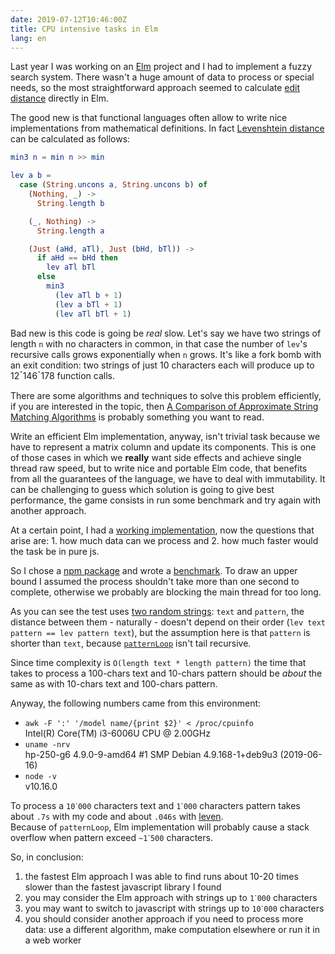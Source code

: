 ```yaml
---
date: 2019-07-12T10:46:00Z
title: CPU intensive tasks in Elm
lang: en
---
```

Last year I was working on an [Elm](https://elm-lang.org) project and I had to implement a fuzzy search system. There wasn't a huge amount of data to process or special needs, so the most straightforward approach seemed to calculate [edit distance](https://en.wikipedia.org/wiki/Edit_distance) directly in Elm.

The good new is that functional languages often allow to write nice implementations from mathematical definitions.
In fact [Levenshtein distance](https://en.wikipedia.org/wiki/Levenshtein_distance#Definition) can be calculated as follows:

```elm
min3 n = min n >> min

lev a b =
  case (String.uncons a, String.uncons b) of
    (Nothing, _) ->
      String.length b

    (_, Nothing) ->
      String.length a

    (Just (aHd, aTl), Just (bHd, bTl)) ->
      if aHd == bHd then
        lev aTl bTl
      else
        min3
          (lev aTl b + 1)
          (lev a bTl + 1)
          (lev aTl bTl + 1)
```

Bad new is this code is going be *real* slow. Let's say we have two strings of length `n` with no characters in common, in that case the number of `lev`'s recursive calls grows exponentially when `n` grows. It's like a fork bomb with an exit condition: two strings of just 10 characters each will produce up to 12ॱ146ॱ178 function calls.

There are some algorithms and techniques to solve this problem efficiently, if you are interested in the topic, then [A Comparison of Approximate String Matching Algorithms](https://www.cs.hut.fi/~tarhio/papers/jtu.pdf) is probably something you want to read.

Write an efficient Elm implementation, anyway, isn't trivial task because we have to represent a matrix column and update its components. This is one of those cases in which we **really** want side effects and achieve single thread raw speed, but to write nice and portable Elm code, that benefits from all the guarantees of the language, we have to deal with immutability. It can be challenging to guess which solution is going to give best performance, the game consists in run some benchmark and try again with another approach.

At a certain point, I had a [working implementation](https://package.elm-lang.org/packages/emilianobovetti/edit-distance/latest), now the questions that arise are: 1. how much data can we process and 2. how much faster would the task be in pure js.

So I chose a [npm package](https://www.npmjs.com/package/leven) and wrote a [benchmark](https://github.com/emilianobovetti/edit-distance-benchmark/blob/master/main.js). To draw an upper bound I assumed the process shouldn't take more than one second to complete, otherwise we probably are blocking the main thread for too long.

As you can see the test uses [two random strings](https://github.com/emilianobovetti/edit-distance-benchmark/blob/2c75a072831967c0d19b94976976a218bfdd33b2/main.js#L25-L26): `text` and `pattern`, the distance between them - naturally - doesn't depend on their order (`lev text pattern == lev pattern text`), but the assumption here is that `pattern` is shorter than `text`, because [`patternLoop`](https://github.com/emilianobovetti/edit-distance/blob/35ad136177b31a87e473e6739328d710ca8b3f1c/src/EditDistance.elm#L46) isn't tail recursive.

Since time complexity is `O(length text * length pattern)` the time that takes to process a 100-chars text and 10-chars pattern should be *about* the same as with 10-chars text and 100-chars pattern.

Anyway, the following numbers came from this environment:

- `awk -F ':' '/model name/{print $2}' < /proc/cpuinfo` <br>
    Intel(R) Core(TM) i3-6006U CPU @ 2.00GHz
- `uname -nrv` <br>
    hp-250-g6 4.9.0-9-amd64 #1 SMP Debian 4.9.168-1+deb9u3 (2019-06-16)
- `node -v` <br>
    v10.16.0

To process a `10ॱ000` characters text and `1ॱ000` characters pattern takes about `.7s` with my code and about `.046s` with [leven](https://www.npmjs.com/package/leven). <br>
Because of `patternLoop`, Elm implementation will probably cause a stack overflow when pattern exceed `~1ॱ500` characters.

So, in conclusion:

1. the fastest Elm approach I was able to find runs about 10-20 times slower than the fastest javascript library I found
2. you may consider the Elm approach with strings up to `1ॱ000` characters
3. you may want to switch to javascript with strings up to `10ॱ000` characters
4. you should consider another approach if you need to process more data: use a different algorithm, make computation elsewhere or run it in a web worker